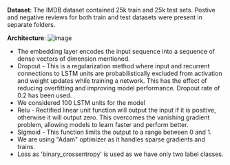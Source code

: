 
**Dataset**:
The IMDB dataset contained 25k train and 25k test sets. Postive and negative reviews for both train and test datasets were present in separate folders.

**Architecture**:
![image](https://user-images.githubusercontent.com/14235791/172992001-20e3a367-3848-4736-93ae-2382b5e8ff0a.png)
- The embedding layer encodes the input sequence into a sequence of dense vectors of dimension mentioned.
- Dropout - This is a regularization method where input and recurrent connections to LSTM units are probabilistically excluded from activation and weight updates while training a network. This has the effect of reducing overfitting and improving model performance. Dropout rate of 0.2 has been used.
- We considered 100 LSTM units for the model
- Relu - Rectified linear unit function will output the input if it is positive, otherwise it will output zero. This overcomes the vanishing gradient problem, allowing models to learn faster and perform better.
- Sigmoid - This function limits the output to a range between 0 and 1.
- We are using "Adam" optimizer as it handles sparse gradients and trains.
- Loss as 'binary_crossentropy' is used as we have only two label classes.
